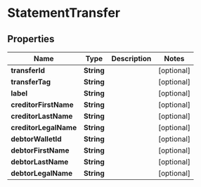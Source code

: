 

# StatementTransfer


## Properties

| Name | Type | Description | Notes |
|------------ | ------------- | ------------- | -------------|
|**transferId** | **String** |  |  [optional] |
|**transferTag** | **String** |  |  [optional] |
|**label** | **String** |  |  [optional] |
|**creditorFirstName** | **String** |  |  [optional] |
|**creditorLastName** | **String** |  |  [optional] |
|**creditorLegalName** | **String** |  |  [optional] |
|**debtorWalletId** | **String** |  |  [optional] |
|**debtorFirstName** | **String** |  |  [optional] |
|**debtorLastName** | **String** |  |  [optional] |
|**debtorLegalName** | **String** |  |  [optional] |



